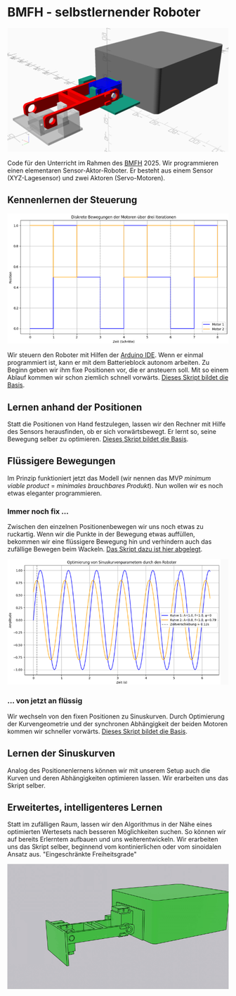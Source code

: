 # BMFH - selbstlernender Roboter

![Die Klammern für den Roboter werden 3D-gedruckt](openscad_klammern.png)

Code für den Unterricht im Rahmen des [BMFH](https://www.bmfh.ch/) 2025. Wir programmieren einen elementaren Sensor-Aktor-Roboter. Er besteht aus einem Sensor (XYZ-Lagesensor) und zwei Aktoren (Servo-Motoren).  

## Kennenlernen der Steuerung

![Steuerung der zwei Servor-Motoren mit Hilfe von diskreten Positionen](steuerungdiskret.png)

Wir steuern den Roboter mit Hilfen der [Arduino IDE](https://arduino.cc). Wenn er einmal programmiert ist, kann er mit dem Batterieblock autonom arbeiten. Zu Beginn geben wir ihm fixe Positionen vor, die er ansteuern soll. Mit so einem Ablauf kommen wir schon ziemlich schnell vorwärts. [Dieses Skript bildet die Basis](./kontinuierlich/kontinuierlich.ino).

## Lernen anhand der Positionen

Statt die Positionen von Hand festzulegen, lassen wir den Rechner mit Hilfe des Sensors herausfinden, ob er sich vorwärtsbewegt. Er lernt so, seine Bewegung selber zu optimieren. [Dieses Skript bildet die Basis](./selbstlernend/selbstlernend.ino).

## Flüssigere Bewegungen

Im Prinzip funktioniert jetzt das Modell (wir nennen das MVP *minimum viable product* = *minimales brauchbares Produkt*\). Nun wollen wir es noch etwas eleganter programmieren.

### Immer noch fix ...

Zwischen den einzelnen Positionenbewegen wir uns noch etwas zu ruckartig. Wenn wir die Punkte in der Bewegung etwas auffüllen, bekommen wir eine flüssigere Bewegung hin und verhindern auch das zufällige Bewegen beim Wackeln. [Das Skript dazu ist hier abgelegt](./fluessig/fluessig.ino).

![Steuerung der zwei Servor-Motoren mit Hilfe von Sinuskurven](steuerungskurve.png)

### ... von jetzt an flüssig

Wir wechseln von den fixen Positionen zu Sinuskurven. Durch Optimierung der Kurvengeometrie und der synchronen Abhängigkeit der beiden Motoren kommen wir schneller vorwärts.  [Dieses Skript bildet die Basis](./sinus/sinus.ino).

## Lernen der Sinuskurven

Analog des Positionenlernens können wir mit unserem Setup auch die Kurven und deren Abhängigkeiten optimieren lassen. Wir erarbeiten uns das Skript selber.

## Erweitertes, intelligenteres Lernen

Statt im zufälligen Raum, lassen wir den Algorithmus in der Nähe eines optimierten Wertesets nach besseren Möglichkeiten suchen. So können wir auf bereits Erlerntem aufbauen und uns weiterentwickeln. Wir erarbeiten uns das Skript selber, beginnend vom kontinierlichen oder vom sinoidalen Ansatz aus. "Eingeschränkte Freiheitsgrade"

![Animation des Gestells](fullmove.gif)